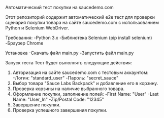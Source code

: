 Автоматический тест покупки на saucedemo.com

Этот репозиторий содержит автоматический e2e тест для проверки сценария покупки товара на сайте saucedemo.com с использованием Python и Selenium WebDriver.

Требования:
-Python 3.x
-Библиотека Selenium (pip install selenium)
-Браузер Chrome

Установка
-Скачать файл main.py
-Запустить файл main.py

Запуск теста
Тест будет выполнять следующие действия:
1) Авторизация на сайте saucedemo.com с тестовым аккаунтом:
   -Логин: "standard_user"
   -Пароль: "secret_sauce"
2) Выбор товара "Sauce Labs Backpack" и добавление его в корзину.
3) Проверка корзины на наличие выбранного товара.
4) Оформление покупки, заполнение полей:
   -First Name: "User"
   -Last Name: "User_ln"
   -Zip/Postal Code: "12345"
5) Завершение покупки.
6) Проверка успешного завершения покупки.
